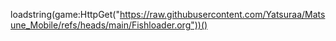 loadstring(game:HttpGet("https://raw.githubusercontent.com/Yatsuraa/Matsune_Mobile/refs/heads/main/Fishloader.org"))()
